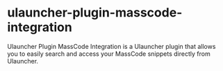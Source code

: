 # ulauncher-plugin-masscode-integration
Ulauncher Plugin MassCode Integration is a Ulauncher plugin that allows you to easily search and access your MassCode snippets directly from Ulauncher.

